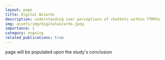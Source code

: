 ```yaml
---
layout: page
title: Digital Wizards
description: understanding user perceptions of chatbots within TTRPGs
img: assets/img/digitalwizards.jpeg
importance: 1
category: ongoing
related_publications: true
---
```


page will be populated upon the study's conclusion
